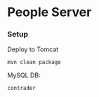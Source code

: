 # People Server

### Setup

Deploy to Tomcat

    mvn clean package
    

MySQL DB:

    contrader
    

    